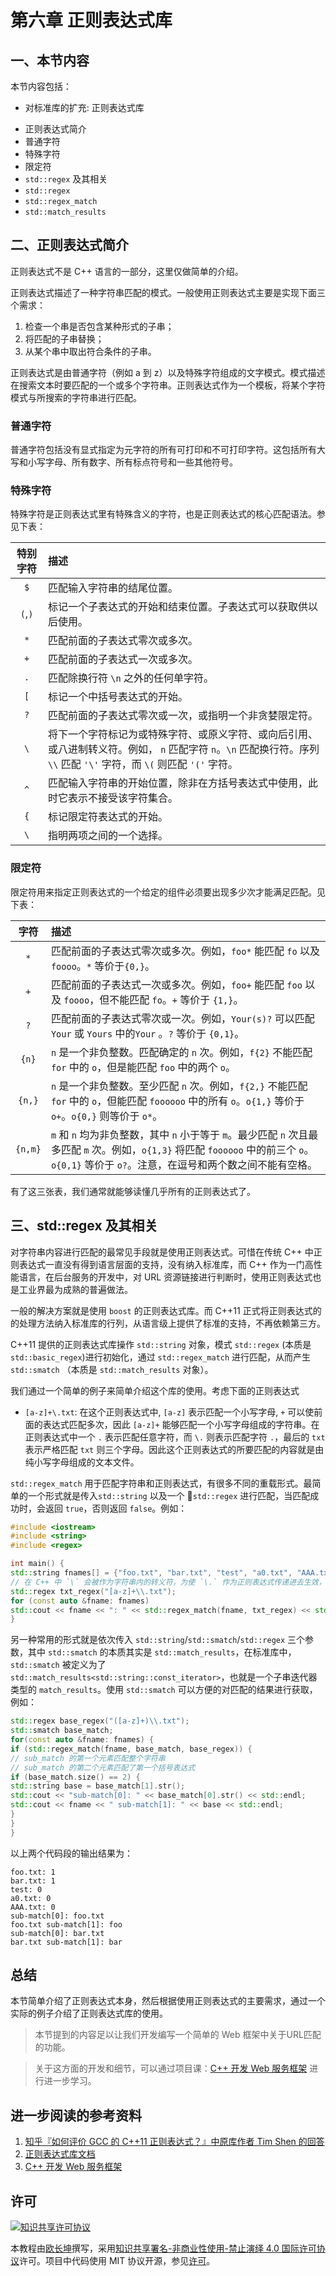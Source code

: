 # 第六章 正则表达式库

## 一、本节内容

本节内容包括：

- 对标准库的扩充: 正则表达式库
+ 正则表达式简介
+ 普通字符
+ 特殊字符
+ 限定符
+ `std::regex` 及其相关
+ `std::regex`
+ `std::regex_match`
+ `std::match_results`

## 二、正则表达式简介

正则表达式不是 C++ 语言的一部分，这里仅做简单的介绍。

正则表达式描述了一种字符串匹配的模式。一般使用正则表达式主要是实现下面三个需求：

1. 检查一个串是否包含某种形式的子串；
2. 将匹配的子串替换；
3. 从某个串中取出符合条件的子串。

正则表达式是由普通字符（例如 a 到 z）以及特殊字符组成的文字模式。模式描述在搜索文本时要匹配的一个或多个字符串。正则表达式作为一个模板，将某个字符模式与所搜索的字符串进行匹配。


### 普通字符

普通字符包括没有显式指定为元字符的所有可打印和不可打印字符。这包括所有大写和小写字母、所有数字、所有标点符号和一些其他符号。

### 特殊字符

特殊字符是正则表达式里有特殊含义的字符，也是正则表达式的核心匹配语法。参见下表：

|特别字符|描述|
|:--:|:--|
|`$`|	匹配输入字符串的结尾位置。|
|`(`,`)`|	标记一个子表达式的开始和结束位置。子表达式可以获取供以后使用。|
|`*`|	匹配前面的子表达式零次或多次。|
|`+`|	匹配前面的子表达式一次或多次。|
|`.`|	匹配除换行符 `\n` 之外的任何单字符。|
|`[`|	标记一个中括号表达式的开始。|
|`?`|	匹配前面的子表达式零次或一次，或指明一个非贪婪限定符。|
| `\`|	将下一个字符标记为或特殊字符、或原义字符、或向后引用、或八进制转义符。例如， `n` 匹配字符 `n`。`\n` 匹配换行符。序列 `\\` 匹配 `'\'` 字符，而 `\(` 则匹配 `'('` 字符。|
|`^`|	匹配输入字符串的开始位置，除非在方括号表达式中使用，此时它表示不接受该字符集合。|
|`{`|	标记限定符表达式的开始。|
|`\`|	指明两项之间的一个选择。|

### 限定符

限定符用来指定正则表达式的一个给定的组件必须要出现多少次才能满足匹配。见下表：


|字符|描述|
|:--:|:--|
|`*`|匹配前面的子表达式零次或多次。例如，`foo*` 能匹配 `fo` 以及 `foooo`。`*` 等价于`{0,}`。|
|`+`|匹配前面的子表达式一次或多次。例如，`foo+` 能匹配 `foo` 以及 `foooo`，但不能匹配 `fo`。`+` 等价于 `{1,}`。|
|`?`|匹配前面的子表达式零次或一次。例如，`Your(s)?` 可以匹配 `Your` 或 `Yours` 中的`Your` 。`?` 等价于 `{0,1}`。|
|`{n}`| `n` 是一个非负整数。匹配确定的 `n` 次。例如，`f{2}` 不能匹配 `for` 中的 `o`，但是能匹配 `foo` 中的两个 `o`。|
|`{n,}`| `n` 是一个非负整数。至少匹配 `n` 次。例如，`f{2,}` 不能匹配 `for` 中的 `o`，但能匹配 `foooooo` 中的所有 `o`。`o{1,}` 等价于 `o+`。`o{0,}` 则等价于 `o*`。|
|`{n,m}`| `m` 和 `n` 均为非负整数，其中 `n` 小于等于 `m`。最少匹配 `n` 次且最多匹配 `m` 次。例如，`o{1,3}` 将匹配 `foooooo` 中的前三个 `o`。`o{0,1}` 等价于 `o?`。注意，在逗号和两个数之间不能有空格。|

有了这三张表，我们通常就能够读懂几乎所有的正则表达式了。

## 三、std::regex 及其相关

对字符串内容进行匹配的最常见手段就是使用正则表达式。可惜在传统 C++ 中正则表达式一直没有得到语言层面的支持，没有纳入标准库，而 C++ 作为一门高性能语言，在后台服务的开发中，对 URL 资源链接进行判断时，使用正则表达式也是工业界最为成熟的普遍做法。

一般的解决方案就是使用 `boost` 的正则表达式库。而 C++11 正式将正则表达式的的处理方法纳入标准库的行列，从语言级上提供了标准的支持，不再依赖第三方。

C++11 提供的正则表达式库操作 `std::string` 对象，模式 `std::regex` (本质是 `std::basic_regex`)进行初始化，通过 `std::regex_match` 进行匹配，从而产生 `std::smatch` （本质是 `std::match_results` 对象）。

我们通过一个简单的例子来简单介绍这个库的使用。考虑下面的正则表达式

- `[a-z]+\.txt`: 在这个正则表达式中, `[a-z]` 表示匹配一个小写字母, `+` 可以使前面的表达式匹配多次，因此 `[a-z]+` 能够匹配一个小写字母组成的字符串。在正则表达式中一个 `.` 表示匹配任意字符，而 `\.` 则表示匹配字符 `.`，最后的 `txt` 表示严格匹配 `txt` 则三个字母。因此这个正则表达式的所要匹配的内容就是由纯小写字母组成的文本文件。

`std::regex_match` 用于匹配字符串和正则表达式，有很多不同的重载形式。最简单的一个形式就是传入`std::string` 以及一个 `std::regex` 进行匹配，当匹配成功时，会返回 `true`，否则返回 `false`。例如：

```cpp
#include <iostream>
#include <string>
#include <regex>

int main() {
std::string fnames[] = {"foo.txt", "bar.txt", "test", "a0.txt", "AAA.txt"};
// 在 C++ 中 `\` 会被作为字符串内的转义符，为使 `\.` 作为正则表达式传递进去生效，需要对 `\` 进行二次转义，从而有 `\\.`
std::regex txt_regex("[a-z]+\\.txt");
for (const auto &fname: fnames)
std::cout << fname << ": " << std::regex_match(fname, txt_regex) << std::endl;
}
```

另一种常用的形式就是依次传入 `std::string`/`std::smatch`/`std::regex` 三个参数，其中 `std::smatch` 的本质其实是 `std::match_results`，在标准库中， `std::smatch` 被定义为了 `std::match_results<std::string::const_iterator>`，也就是一个子串迭代器类型的 `match_results`。使用 `std::smatch` 可以方便的对匹配的结果进行获取，例如：

```cpp
std::regex base_regex("([a-z]+)\\.txt");
std::smatch base_match;
for(const auto &fname: fnames) {
if (std::regex_match(fname, base_match, base_regex)) {
// sub_match 的第一个元素匹配整个字符串
// sub_match 的第二个元素匹配了第一个括号表达式
if (base_match.size() == 2) {
std::string base = base_match[1].str();
std::cout << "sub-match[0]: " << base_match[0].str() << std::endl;
std::cout << fname << " sub-match[1]: " << base << std::endl;
}
}
}
```

以上两个代码段的输出结果为：

```
foo.txt: 1
bar.txt: 1
test: 0
a0.txt: 0
AAA.txt: 0
sub-match[0]: foo.txt
foo.txt sub-match[1]: foo
sub-match[0]: bar.txt
bar.txt sub-match[1]: bar
```


## 总结

本节简单介绍了正则表达式本身，然后根据使用正则表达式的主要需求，通过一个实际的例子介绍了正则表达式库的使用。

> 本节提到的内容足以让我们开发编写一个简单的 Web 框架中关于URL匹配的功能。

> 关于这方面的开发和细节，可以通过项目课：[C++ 开发 Web 服务框架](https://www.shiyanlou.com/courses/568) 进行进一步学习。

## 进一步阅读的参考资料

1. [知乎『如何评价 GCC 的 C++11 正则表达式？』中原库作者 Tim Shen 的回答](http://zhihu.com/question/23070203/answer/84248248)
2. [正则表达式库文档](http://en.cppreference.com/w/cpp/regex)
3. [C++ 开发 Web 服务框架](https://www.shiyanlou.com/courses/568)

## 许可

<a rel="license" href="http://creativecommons.org/licenses/by-nc-nd/4.0/"><img alt="知识共享许可协议" style="border-width:0" src="https://i.creativecommons.org/l/by-nc-nd/4.0/80x15.png" /></a>

本教程由[欧长坤](https://github.com/changkun)撰写，采用[知识共享署名-非商业性使用-禁止演绎 4.0 国际许可协议](http://creativecommons.org/licenses/by-nc-nd/4.0/)许可。项目中代码使用 MIT 协议开源，参见[许可](../LICENSE)。